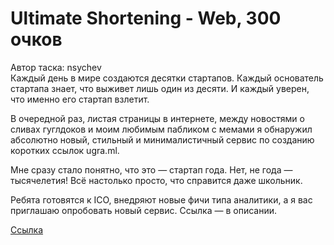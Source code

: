# Ultimate Shortening - Web, 300 очков
Автор таска: nsychev<br>
Каждый день в мире создаются десятки стартапов. Каждый основатель стартапа знает, что выживет лишь один из десяти. И каждый уверен, что именно его стартап взлетит.

В очередной раз, листая страницы в интернете, между новостями о сливах гуглдоков и моим любимым пабликом с мемами я обнаружил абсолютно новый, стильный и минималистичный сервис по созданию коротких ссылок ugra.ml.

Мне сразу стало понятно, что это — стартап года. Нет, не года — тысячелетия! Всё настолько просто, что справится даже школьник.

Ребята готовятся к ICO, внедряют новые фичи типа аналитики, а я вас приглашаю опробовать новый сервис. Ссылка — в описании.

[Ссылка](https://ugra.ml/)
